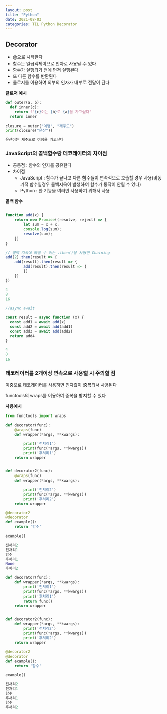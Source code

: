 ```yaml
---
layout: post
title: "Python"
date: 2021-08-03
categories: TIL Python Decorator
---
```


## Decorator

- @으로 시작한다
- 함수는 일급객체이므로 인자로 사용될 수 있다
- 함수가 실행되기 전에 먼저 실행된다
- 또 다른 함수를 반환된다
- 클로저를 이용하여 외부의 인자가 내부로 전달이 된다

**클로저 예시**

```python
def outer(a, b):
  def inner(c):
    return f"{c}이는 {b}로 {a}을 가고싶다"
  return inner

closure = outer("여행", "제주도")
print(closure("운산"))

운산이는 제주도로 여행을 가고싶다
```

### JavaScript의 콜백함수랑 데코레이터의 차이점

- 공통점 : 함수의 인자를 공유한다
- 차이점
  - JavaScript : 함수가 끝나고 다른 함수들이 연속적으로 호출할 경우 사용(비동기적 함수일경우 콜백지옥이 발생하여 함수가 동작이 안될 수 있다)
  - Python : 한 기능을 여러번 사용하기 위해서 사용

**콜백 함수**

```JavaScript

function add(x) {
    return new Promise((resolve, reject) => {
        let sum = x + x;
        console.log(sum);
        resolve(sum);
    })
}

// 콜백 지옥에 빠질 수 있는 .then()을 사용한 Chaining
add(2).then(result => {
    add(result).then(result => {
        add(result).then(result => {
        })
    })
})

4
8
16

//async await

const result = async function (x) {
  const add1 = await add(x)
  const add2 = await add(add1)
  const add3 = await add(add2)
  return add4
}

4
8
16
```

### 데코레이터를 2개이상 연속으로 사용할 시 주의할 점

이중으로 데코레이터를 사용하면 인자값이 중복되서 사용된다

functools의 wraps를 이용하여 중복을 방지할 수 있다

**사용예시**

```python
from functools import wraps

def decorator(func):
    @wraps(func)
    def wrapper(*args, **kwargs):

        print('전처리1')
        print(func(*args, **kwargs))
        print('후처리1')
    return wrapper


def decorator2(func):
    @wraps(func)
    def wrapper(*args, **kwargs):

        print('전처리2')
        print(func(*args, **kwargs))
        print('후처리2')
    return wrapper

@decorator2
@decorator
def example():
    return '함수'

example()

전처리2
전처리1
함수
후처리1
None
후처리2
```

```python
def decorator(func):
    def wrapper(*args, **kwargs):
        print('전처리1')
        print(func(*args, **kwargs))
        print('후처리1')
        return func()
    return wrapper


def decorator2(func):
    def wrapper(*args, **kwargs):
        print('전처리2')
        print(func(*args, **kwargs))
        print('후처리2')
    return wrapper

@decorator2
@decorator
def example():
    return '함수'

example()

전처리2
전처리1
함수
후처리1
함수
후처리2
```
